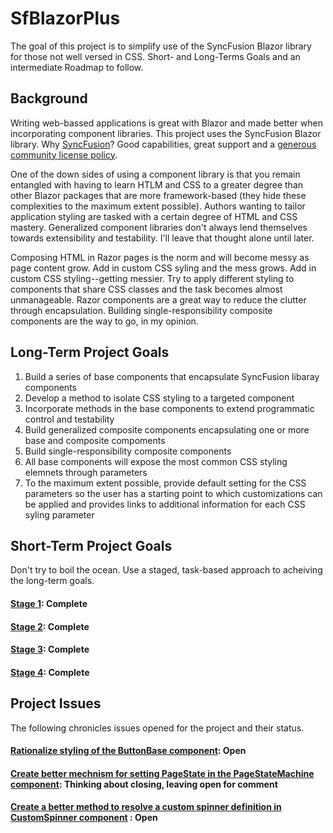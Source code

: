 # SfBlazorPlus
The goal of this project is to simplify use of the SyncFusion Blazor library for those not well versed in CSS.
Short- and Long-Terms Goals and an intermediate Roadmap to follow.

## Background
Writing web-bassed applications is great with Blazor and made better when incorporating component libraries. This
project uses the SyncFusion Blazor library. Why [SyncFusion](https://www.syncfusion.com/blazor-components)? Good capabilities, great support and a [generous community
license policy](https://www.syncfusion.com/products/communitylicense). 

One of the down sides of using a component library is that you remain entangled with having to learn HTLM and CSS to
a greater degree than other Blazor packages that are more framework-based (they hide these complexities to the maximum
extent possible). Authors wanting to tailor application styling are tasked with a certain degree of HTML and CSS mastery.
Generalized component libraries don't always lend themselves towards extensibility and testability. I'll leave that thought
alone until later.

Composing HTML in Razor pages is the norm and will become messy as page content grow. Add in custom CSS syling and the mess grows.
Add in custom CSS styling--getting messier. Try to apply different styling to components that share CSS classes and the task becomes 
almost unmanageable. Razor components are a great way to reduce the clutter through encapsulation. Building single-responsibility composite
components are the way to go, in my opinion.

## Long-Term Project Goals
1. Build a series of base components that encapsulate SyncFusion libaray components
2. Develop a method to isolate CSS styling to a targeted component
3. Incorporate methods in the base components to extend programmatic control and testability
4. Build generalized composite components encapsulating one or more base and composite compoments
5. Build single-responsibility composite components
6. All base components will expose the most common CSS styling elemnets through parameters
7. To the maximum extent possible, provide default setting for the CSS parameters so the user has a starting point to which customizations can be applied and provides links to additional information for each CSS syling parameter

## Short-Term Project Goals
Don't try to boil the ocean. Use a staged, task-based approach to acheiving the long-term goals.

#### [Stage 1](https://github.com/Code420SW/SfBlazorPlus/wiki/Stage-1): Complete
#### [Stage 2](https://github.com/Code420SW/SfBlazorPlus/wiki/Stage-2): Complete
#### [Stage 3](https://github.com/Code420SW/SfBlazorPlus/wiki/Stage-3): Complete
#### [Stage 4](https://github.com/Code420SW/SfBlazorPlus/wiki/Stage-4): Complete


## Project Issues
The following chronicles issues opened for the project and their status.

#### [Rationalize styling of the ButtonBase component](https://github.com/Code420SW/SfBlazorPlus/issues/2): Open
#### [Create better mechnism for setting PageState in the PageStateMachine component](https://github.com/Code420SW/SfBlazorPlus/issues/4): Thinking about closing, leaving open for comment
#### [Create a better method to resolve a custom spinner definition in CustomSpinner component](https://github.com/Code420SW/SfBlazorPlus/issues/6) : Open
